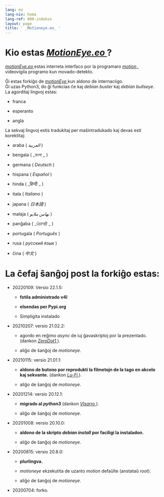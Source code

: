 ```yaml
---
lang: eo
lang-niv: homa
lang-ref: 000-indekso
layout: page
title: ' _Motioneye.eo_ '
---
```

# Kio estas [ _MotionEye.eo_ ](https://github.com/jmichault/motioneye.eo) ?

[ _motionEye.eo_ ](https://github.com/jmichault/motioneye.eo) estas interreta interfaco por la programaro [ _motion_ ](https://motion-project.github.io/), videovigila programo kun movado-detekto.

Ĝi estas forkiĝo de [ _motionEye_ ](https://github.com/ccrisan/motioneye) kun aldono de internaciigo.  
Ĝi uzas Python3, do ĝi funkcias ĉe kaj _debian buster_ kaj _debian bullseye_.  
La agorditaj lingvoj estas:  

* franca 

* esperanto 

* angla 


La sekvaj lingvoj estis tradukitaj per maŝintradukado kaj devas esti korektitaj:

* araba ( _العربية_ )

* bengala ( _বাংলা _ )
  

* germana ( _Deutsch_ )

* hispana ( _Español_ )

* hinda ( _हिन्दी _ )
  

* itala ( _Italiano_ )

* japana ( _日本語_ )

* malaja ( _بهاس ملايو_ )

* panĝaba ( _ਪੰਜਾਬੀ _ )
  

* portugala ( _Português_ )

* rusa ( _русский язык_ )

* ĉina ( _中文_ )



# La ĉefaj ŝanĝoj post la forkiĝo estas:

* 20220109: Versio 22.1.5: 

  * **fotila administrado v4l** 

  * **elsendas per Pypi.org** 

  * Simpligita instalado 

* 20210207: versio 21.02.2:

  * agordo en reĝimo _async_ de iuj ĝavaskriptoj por la prezentado. (dankon [ _ZeroDot1_ ]( https://github.com/ZeroDot1 ) ).

  * aliĝo de ŝanĝoj de _motioneye_.

* 20210115: versio 21.01.1:

  * **aldono de butono por reprodukti la filmetojn de la tago en akcelo kaj sekvante.** (dankon [ _Lu-Fi_ ](https://github.com/Lu-Fi) ).

  * aliĝo de ŝanĝoj de _motioneye_.

* 20201214: versio 20.12.1:

  * **migrado al _python3_** (dankon [ _Vlsarro_ ](https://github.com/Vlsarro) ).

  * aliĝo de ŝanĝoj de _motioneye_.

* 20201008: versio 20.10.0:

  * **aldono de la skripto _debian install_ por faciligi la instaladon.**

  * aliĝo de ŝanĝoj de _motioneye_.

* 20200815: versio 20.8.0:

  * **plurlingva.**

  * _motioneye_ ekzekutita de uzanto _motion_ defaŭlte (anstataŭ _root_).

  * aliĝo de ŝanĝoj de _motioneye_.

* 20200704: forko.


